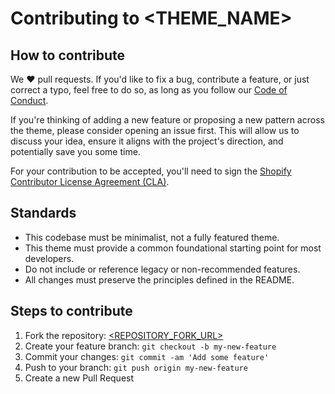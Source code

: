# Contributing to <THEME_NAME>

## How to contribute

We ❤️ pull requests. If you'd like to fix a bug, contribute a feature, or just correct a typo, feel free to do so, as long as you follow our [Code of Conduct](./CODE_OF_CONDUCT.md).

If you're thinking of adding a new feature or proposing a new pattern across the theme, please consider opening an issue first. This will allow us to discuss your idea, ensure it aligns with the project's direction, and potentially save you some time.

For your contribution to be accepted, you'll need to sign the [Shopify Contributor License Agreement (CLA)](https://cla.shopify.com/).

## Standards

* This codebase must be minimalist, not a fully featured theme.
* This theme must provide a common foundational starting point for most developers.
* Do not include or reference legacy or non-recommended features.
* All changes must preserve the principles defined in the README.

## Steps to contribute

1. Fork the repository: [<REPOSITORY_FORK_URL>](<REPOSITORY_FORK_URL>)
2. Create your feature branch: `git checkout -b my-new-feature`
3. Commit your changes: `git commit -am 'Add some feature'`
4. Push to your branch: `git push origin my-new-feature`
5. Create a new Pull Request
